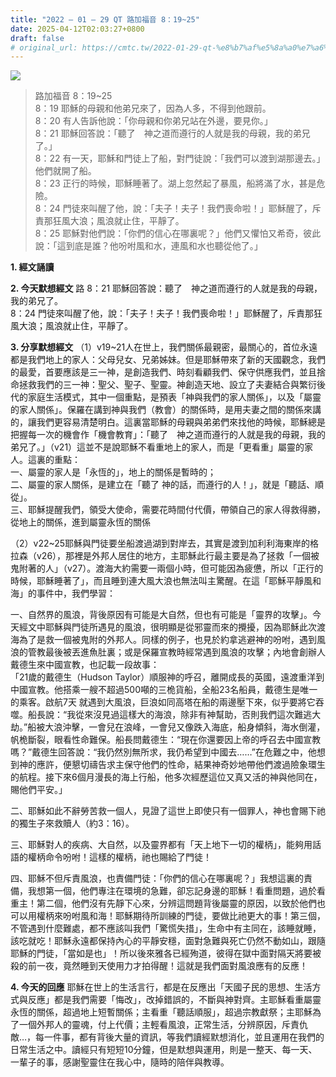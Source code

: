```yaml
---
title: "2022 – 01 – 29 QT 路加福音 8：19~25"
date: 2025-04-12T02:03:27+0800
draft: false
# original_url: https://cmtc.tw/2022-01-29-qt-%e8%b7%af%e5%8a%a0%e7%a6%8f%e9%9f%b3-8%ef%bc%9a1925
---
```


![](/images/qt.jpg)
> 路加福音 8：19\~25  
> 8：19 耶穌的母親和他弟兄來了，因為人多，不得到他跟前。  
> 8：20 有人告訴他說：「你母親和你弟兄站在外邊，要見你。」  
> 8：21 耶穌回答說：「聽了　神之道而遵行的人就是我的母親，我的弟兄了。」  
> 8：22 有一天，耶穌和門徒上了船，對門徒說：「我們可以渡到湖那邊去。」他們就開了船。  
> 8：23 正行的時候，耶穌睡著了。湖上忽然起了暴風，船將滿了水，甚是危險。  
> 8：24 門徒來叫醒了他，說：「夫子！夫子！我們喪命啦！」耶穌醒了，斥責那狂風大浪；風浪就止住，平靜了。  
> 8：25 耶穌對他們說：「你們的信心在哪裏呢？」他們又懼怕又希奇，彼此說：「這到底是誰？他吩咐風和水，連風和水也聽從他了。」

**1. 經文誦讀**

**2.  今天默想經文**
路 8：21 耶穌回答說：聽了　神之道而遵行的人就是我的母親，我的弟兄了。  
8：24 門徒來叫醒了他，說：「夫子！夫子！我們喪命啦！」耶穌醒了，斥責那狂風大浪；風浪就止住，平靜了。

**3. 分享默想經文**
（1）v19\~21人在世上，我們關係最親密，最關心的，首位永遠都是我們地上的家人：父母兒女、兄弟姊妹。但是耶穌帶來了新的天國觀念，我們的最愛，首要應該是三一神，是創造我們、時刻看顧我們、保守供應我們，並且捨命拯救我們的三一神：聖父、聖子、聖靈。神創造天地、設立了夫妻結合與繁衍後代的家庭生活模式，其中一個重點，是預表「神與我們的家人關係」，以及「屬靈的家人關係」。保羅在講到神與我們（教會）的關係時，是用夫妻之間的關係來講的，讓我們更容易清楚明白。這裏當耶穌的母親與弟弟們來找他的時候，耶穌總是把握每一次的機會作「機會教育」：「聽了　神之道而遵行的人就是我的母親，我的弟兄了。」（v21）這並不是說耶穌不看重地上的家人，而是「更看重」屬靈的家人。這裏的重點：  
一、屬靈的家人是「永恆的」，地上的關係是暫時的；  
二、屬靈的家人關係，是建立在「聽了 神的話，而遵行的人！」，就是「聽話、順從」。  
三、耶穌提醒我們，領受大使命，需要花時間付代價，帶領自己的家人得救得勝，從地上的關係，進到屬靈永恆的關係

（2）v22\~25耶穌與門徒要坐船渡過湖到對岸去，其實是渡到加利利海東岸的格拉森（v26），那裡是外邦人居住的地方，主耶穌此行最主要是為了拯救「一個被鬼附著的人」（v27）。渡海大約需要一兩個小時，但可能因為疲憊，所以「正行的時候，耶穌睡著了」，而且睡到連大風大浪也無法叫主驚醒。在這「耶穌平靜風和海」的事件中，我們學習：

一、自然界的風浪，背後原因有可能是大自然，但也有可能是「靈界的攻擊」。今天經文中耶穌與門徒所遇見的風浪，很明顯是從邪靈而來的攪擾，因為耶穌此次渡海為了是救一個被鬼附的外邦人。同樣的例子，也見於約拿逃避神的吩咐，遇到風浪的管教最後被丟進魚肚裏；或是保羅宣教時經常遇到風浪的攻擊；內地會創辦人戴德生來中國宣教，也記載一段故事：  
「21歲的戴德生（Hudson Taylor）順服神的呼召，離開成長的英國，遠渡重洋到中國宣教。他搭乘一艘不超過500噸的三桅貨船，全船23名船員，戴德生是唯一的乘客。啟航7天 就遇到大風浪，巨浪如同高塔在船的兩邊壓下來，似乎要將它吞噬。船長說：“我從來沒見過這樣大的海浪，除非有神幫助，否則我們這次難逃大劫。”船被大浪沖擊，一會兒在浪峰，一會兒又像跌入海底，船身傾斜，海水倒灌，帆桅斷裂，眼看性命難保。船長問戴德生：“現在你還要因上帝的呼召去中國宣教嗎？”戴德生回答說：“我仍然別無所求，我仍希望到中國去……”在危難之中，他想到神的應許，便懇切禱告求主保守他們的性命，結果神奇妙地帶他們渡過險象環生的航程。接下來6個月漫長的海上行船，他多次經歷這位又真又活的神與他同在，賜他們平安。」

二、耶穌如此不辭勞苦救一個人，見證了這世上即使只有一個罪人，神也會賜下祂的獨生子來救贖人（約3：16）。

三、耶穌對人的疾病、大自然，以及靈界都有「天上地下一切的權柄」，能夠用話語的權柄命令吩咐！這樣的權柄，祂也賜給了門徒！

四、耶穌不但斥責風浪，也責備門徒：「你們的信心在哪裏呢？」我想這裏的責備，我想第一個，他們專注在環境的急難，卻忘記身邊的耶穌！看重問題，過於看重主！第二個，他們沒有先靜下心來，分辨這問題背後屬靈的原因，以致於他們也可以用權柄來吩咐風和海！耶穌期待所訓練的門徒，要做比祂更大的事！第三個，不管遇到什麼難處，都不應該叫我們「驚慌失措」，生命中有主同在，該睡就睡，該吃就吃！耶穌永遠都保持內心的平靜安穩，面對急難與死亡仍然不動如山，跟隨耶穌的門徒，「當如是也」！所以後來雅各已經殉道，彼得在獄中面對隔天將要被殺的前一夜，竟然睡到天使用力才拍得醒！這就是我們面對風浪應有的反應！

**4. 今天的回應**
耶穌在世上的生活言行，都是在反應出「天國子民的思想、生活方式與反應」都是我們需要「悔改」，改掉錯誤的，不斷與神對齊。主耶穌看重屬靈永恆的關係，超過地上短暫關係；主看重「聽話順服」，超過宗教獻祭；主耶穌為了一個外邦人的靈魂，付上代價；主輕看風浪，正常生活，分辨原因，斥責仇敵…，每一件事，都有背後大量的資訊，等我們讀經默想消化，並且運用在我們的日常生活之中。讀經只有短短10分鐘，但是默想與運用，則是一整天、每一天、一輩子的事，感謝聖靈住在我心中，隨時的陪伴與教導。
